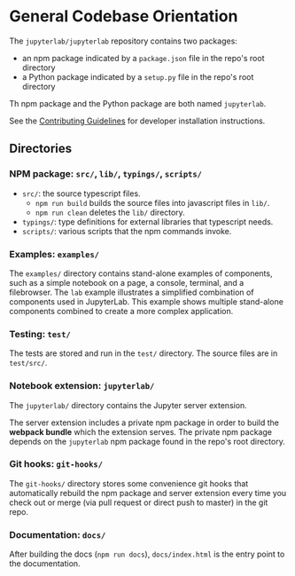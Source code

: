 # General Codebase Orientation

The `jupyterlab/jupyterlab` repository contains two packages:

- an npm package indicated by a `package.json` file in the repo's root directory
- a Python package indicated by a `setup.py` file in the repo's root directory

Th npm package and the Python package are both named `jupyterlab`.

See the [Contributing Guidelines](https://github.com/jupyterlab/jupyterlab/blob/master/CONTRIBUTING.md) for developer installation instructions.


## Directories

### NPM package: `src/`, `lib/`, `typings/`, `scripts/`

* `src/`: the source typescript files.
    - `npm run build` builds the source files into javascript files in `lib/`.
    - `npm run clean` deletes the `lib/` directory.
* `typings/`: type definitions for external libraries that typescript needs.
* `scripts/`: various scripts that the npm commands invoke.

### Examples: `examples/`

The `examples/` directory contains stand-alone examples of components,
such as a simple notebook on a page, a console, terminal, and a filebrowser.
The `lab` example illustrates a simplified combination of components used in
JupyterLab. This example shows multiple stand-alone components combined to
create a more complex application.

### Testing: `test/`

The tests are stored and run in the `test/` directory. The source files are in
`test/src/`.

### Notebook extension: `jupyterlab/`

The `jupyterlab/` directory contains the Jupyter server extension.

The server extension includes a private npm package in order to build the
**webpack bundle** which the extension serves. The private npm package depends
on the `jupyterlab` npm package found in the repo's root directory.

### Git hooks: `git-hooks/`

The `git-hooks/` directory stores some convenience git hooks that automatically
rebuild the npm package and server extension every time you check out or merge
(via pull request or direct push to master) in the git repo.

### Documentation: `docs/`

After building the docs (`npm run docs`), `docs/index.html` is the entry
point to the documentation.

